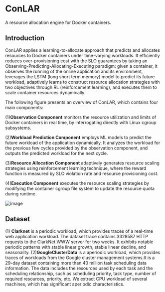 # ConLAR
A resource allocation engine for Docker containers.

## Introduction
ConLAR applies a learning-to-allocate approach that predicts and allocates resources to Docker containers under time-varying workloads. It efficiently reduces over-provisioning cost with the SLO guarantees by taking an Observing-Predicting-Allocating-Executing paradigm: given a container, it observes the running of the online application and its environment, leverages the LSTM (long short term memory) model to predict its future workload, adaptively learns to construct resource allocation strategies with two objectives through RL (reinforcement learning), and executes them to scale container resources dynamically.

The following figure presents an overview of ConLAR, which contains four main components:

(1)**Observation Component** monitors the resource utilization and limits of Docker containers in real time, by interrogating directly with Linux cgroup subsystems.

(2)**Workload Prediction Component** employs ML models to predict the future workload of the application dynamically. It analyzes the workload for the previous few cycles provided by the observation component, and outputs the predicted workload for the next cycle. 

(3)**Resource Allocation Component** adaptively generates resource scaling strategies using reinforcement learning technique, where the reward function is measured by SLO violation rate and resource provisioning cost. 

(4)**Execution Component** executes the resource scaling strategies by modifying the container cgroup file system to update the resource quota during runtime.


![image](https://user-images.githubusercontent.com/45347405/130312984-113908f3-f946-434f-91c9-0faa04d6f669.png)

## Dataset
(1) **Clarknet** is a periodic workload, which provides traces of a real-time web application workload. The dataset trace contains 3328587 HTTP requests to the ClarkNet WWW server for two weeks. It exhibits notable periodic patterns with stable linear growth, stable linear decline, and seasonality.
(2)**GoogleClusterData** is a aperiodic workload, which provides traces of workloads from the Google cluster management systems.It is a 29-day dataset containing more than 40 million task scheduling data information. The data includes the resources used by each task and the scheduling relationship, such as scheduling priority, task type, number of required resources, priority, etc. We extract CPU workload of several machines, which has significant aperiodic characteristics. 
